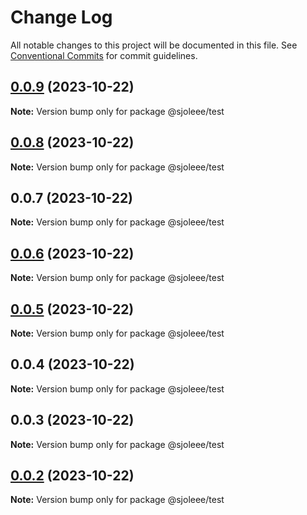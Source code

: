 # Change Log

All notable changes to this project will be documented in this file.
See [Conventional Commits](https://conventionalcommits.org) for commit guidelines.

## [0.0.9](https://github.com/sjoleee/assist-design-system/compare/@sjoleee/test@0.0.8...@sjoleee/test@0.0.9) (2023-10-22)

**Note:** Version bump only for package @sjoleee/test

## [0.0.8](https://github.com/sjoleee/sangjo-design-system/compare/@sjoleee/test@0.0.6...@sjoleee/test@0.0.8) (2023-10-22)

**Note:** Version bump only for package @sjoleee/test

## 0.0.7 (2023-10-22)

**Note:** Version bump only for package @sjoleee/test

## [0.0.6](https://github.com/sjoleee/sangjo-design-system/compare/@sjoleee/test@0.0.2...@sjoleee/test@0.0.6) (2023-10-22)

**Note:** Version bump only for package @sjoleee/test

## [0.0.5](https://github.com/sjoleee/sangjo-design-system/compare/@sjoleee/test@0.0.2...@sjoleee/test@0.0.5) (2023-10-22)

**Note:** Version bump only for package @sjoleee/test

## 0.0.4 (2023-10-22)

**Note:** Version bump only for package @sjoleee/test

## 0.0.3 (2023-10-22)

**Note:** Version bump only for package @sjoleee/test

## [0.0.2](https://github.com/sjoleee/sangjo-design-system/compare/@sjoleee/test@0.0.2-alpha.0...@sjoleee/test@0.0.2) (2023-10-22)

**Note:** Version bump only for package @sjoleee/test
